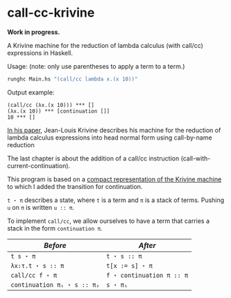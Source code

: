 # call-cc-krivine

**Work in progress.**
  
A Krivine machine for the reduction of lambda calculus (with call/cc) expressions in Haskell.  
  
Usage: (note: only use parentheses to apply a term to a term.)  
```hs  
runghc Main.hs "(call/cc lambda x.(x 10))"  
```  
Output example:  
```  
(call/cc (λx.(x 10))) *** []
(λx.(x 10)) *** [continuation []]
10 *** []
```  
  
[In his paper](https://www.irif.fr/~krivine/articles/lazymach.pdf), Jean-Louis Krivine describes his machine for the reduction of lambda calculus expressions into head normal form using call-by-name reduction
  
The last chapter is about the addition of a call/cc instruction (call-with-current-continuation).  
  
This program is based on a [compact representation of the Krivine machine](https://hal.inria.fr/hal-01479035/document) to which I added the transition for continuation.  
    
``t ⋆ π`` describes a state, where ``t`` is a term and ``π`` is a stack of terms. Pushing ``u`` on  ``π`` is written ``u :: π``.  
  
To implement ``call/cc``, we allow ourselves to have a term that carries a stack in the form ``continuation π``.  



*Before*                        |*After*|  
|-                              |-  
|``t s ⋆ π``                    | ``t ⋆ s :: π`` 
|``λx:τ.t ⋆ s :: π``            | ``t[x := s] ⋆ π``   
|``call/cc f ⋆ π``              |``f ⋆ continuation π :: π``
| ``continuation π₁ ⋆ s :: π₂`` | ``s ⋆ π₁``
